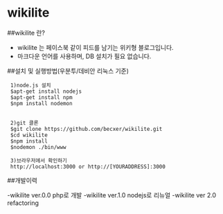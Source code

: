 wikilite
======

##wikilite 란?
 * wikilite 는 페이스북 같이 피드를 남기는 위키형 블로그입니다.
 * 마크다운 언어를 사용하며, DB 설치가 필요 없습니다. 

##설치 및 실행방법(우분투/데비안 리눅스 기준)

```
 1)node.js 설치
 $apt-get install nodejs
 $apt-get install npm
 $npm install nodemon
 
 
 2)git 클론
 $git clone https://github.com/becxer/wikilite.git
 $cd wikilite
 $npm install
 $nodemon ./bin/www

 3)브라우저에서 확인하기
 http://localhost:3000 or http://[YOURADDRESS]:3000
```

##개발이력

-wikilite ver.0.0 php로 개발
-wikilite ver.1.0 nodejs로 리뉴얼
-wikilite ver 2.0 refactoring

